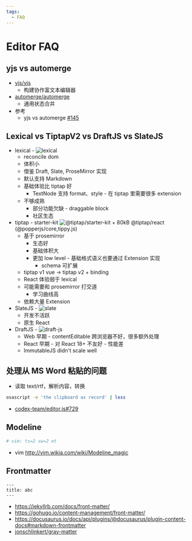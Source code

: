 ```yaml
---
tags:
  - FAQ
---
```


# Editor FAQ

## yjs vs automerge

- [yjs/yjs](https://github.com/yjs/yjs)
  - 构建协作富文本编辑器
- [automerge/automerge](https://github.com/automerge/automerge)
  - 通用状态合并
- 参考
  - yjs vs automerge [#145](https://github.com/yjs/yjs/issues/145)

## Lexical vs TiptapV2 vs DraftJS vs SlateJS

- lexical - ![lexical](https://badgen.net/bundlephobia/min/lexical)
  - reconcile dom
  - 体积小
  - 借鉴 Draft, Slate, ProseMirror 实现
  - 默认支持 Markdown
  - 基础体验比 tiptap 好
    - TextNode 支持 format、style - 在 tiptap 里需要很多 extension
  - 不够成熟
    - 部分功能欠缺 - draggable block
    - 社区生态
- tiptap - starter-kit ![@tiptap/starter-kit](https://badgen.net/bundlephobia/min/@tiptap/starter-kit) + 80kB @tiptap/react (@popperjs/core,tippy.js)
  - 基于 prosemirror
    - 生态好
    - 基础体积大
    - 更加 low level - 基础格式语义也要通过 Extension 实现
      - schema 可扩展
  - tiptap v1 vue -> tiptap v2 + binding
  - React 体验弱于 lexical
  - 可能需要和 prosemirror 打交道
    - 学习曲线高
  - 依赖大量 Extension
- SlateJS - ![slate](https://badgen.net/bundlephobia/min/slate)
  - 开发不活跃
  - 原生 React
- DraftJS - ![draft-js](https://badgen.net/bundlephobia/min/draft-js)
  - Web 早期 - contentEditable 跨浏览器不好，很多额外处理
  - React 早期 - 对 React 18+ 不友好 - 性能差
  - ImmutableJS didn't scale well

## 处理从 MS Word 粘贴的问题

- 读取 text/rtf，解析内容，转换

```bash
osascript -e 'the clipboard as record' | less
```

- [codex-team/editor.js#729](https://github.com/codex-team/editor.js/issues/729)

## Modeline

```ini
# vim: ts=2 sw=2 et
```

- vim http://vim.wikia.com/wiki/Modeline_magic

## Frontmatter

```mdx title="yaml front matter"
---
title: abc
---
```

- https://jekyllrb.com/docs/front-matter/
- https://gohugo.io/content-management/front-matter/
- https://docusaurus.io/docs/api/plugins/@docusaurus/plugin-content-docs#markdown-frontmatter
- [jonschlinkert/gray-matter](https://github.com/jonschlinkert/gray-matter)
